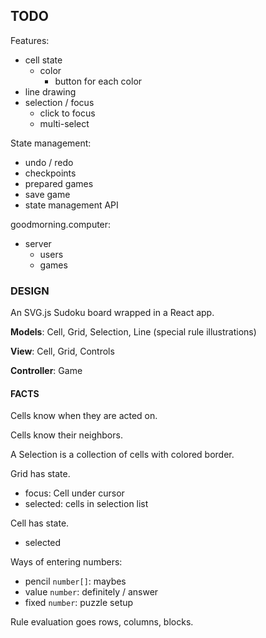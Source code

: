 ## TODO

Features:

- cell state 
    - color
        - button for each color
- line drawing
- selection / focus
    - click to focus
    - multi-select

State management:

- undo / redo
- checkpoints
- prepared games
- save game
- state management API

goodmorning.computer:

- server
    - users
    - games

### DESIGN

An SVG.js Sudoku board wrapped in a React app. 

**Models**: Cell, Grid, Selection, Line (special rule illustrations)

**View**: Cell, Grid, Controls

**Controller**: Game

#### FACTS

Cells know when they are acted on. 

Cells know their neighbors.

A Selection is a collection of cells with colored border.

Grid has state.

- focus: Cell under cursor
- selected: cells in selection list

Cell has state.

- selected

Ways of entering numbers: 
- pencil `number[]`: maybes
- value `number`: definitely / answer
- fixed `number`: puzzle setup

Rule evaluation goes rows, columns, blocks.
 
